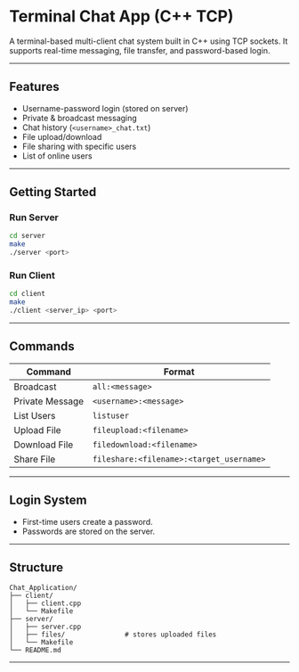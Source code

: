 # Terminal Chat App (C++ TCP)

A terminal-based multi-client chat system built in C++ using TCP sockets. It supports real-time messaging, file transfer, and password-based login.

---

## Features

- Username-password login (stored on server)
- Private & broadcast messaging
- Chat history (`<username>_chat.txt`)
- File upload/download
- File sharing with specific users
- List of online users

---

## Getting Started

### Run Server

```bash
cd server
make
./server <port>
```

### Run Client

```bash
cd client
make
./client <server_ip> <port>
```

---

## Commands

| Command           | Format                                       |
|-------------------|----------------------------------------------|
| Broadcast          | `all:<message>`                              |
| Private Message    | `<username>:<message>`                       |
| List Users         | `listuser`                                   |
| Upload File        | `fileupload:<filename>`                      |
| Download File      | `filedownload:<filename>`                    |
| Share File         | `fileshare:<filename>:<target_username>`     |

---

## Login System

- First-time users create a password.
- Passwords are stored on the server.

---

## Structure

```
Chat_Application/
├── client/
│   ├── client.cpp
│   └── Makefile
├── server/
│   ├── server.cpp
│   ├── files/               # stores uploaded files
│   └── Makefile
└── README.md
```

---
